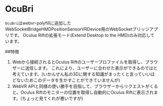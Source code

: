 # OcuBri
`OcuBri`はwebvr-polyfillに追加したWebSocketBridgeHMDPositionSensorVRDevice用のWebSocketブリッジアプリです。
Oculus Riftの拡張モード(Extend Desktop to the HMD)のみ対応しています。

##特徴
1. Webから接続されるとOculus Riftのユーザープロファイルを取得し、ブラウザーに送信します。
これにより、ユーザーに合わせた表示ができるのではと考えています。(いかんせん私の3Dに関する知識がまったくと言っていいほどないためこのデータを生かすことができていませんが)
2. WebVR APIと同様の使い勝手を目指して、ブラウザーからリクエストがくると、Oculus Riftのモニターの位置を取得し自動的にOculus Riftに表示されます。(ちょっと見てくれが悪いですが) 
